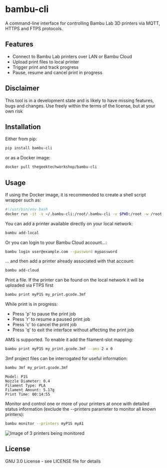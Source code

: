 # bambu-cli

A command-line interface for controlling Bambu Lab 3D printers via MQTT, HTTPS and FTPS protocols.

## Features

- Connect to Bambu Lab printers over LAN or Bambu Cloud
- Upload print files to local printer
- Trigger print and track progress
- Pause, resume and cancel print in progress

## Disclaimer

This tool is in a development state and is likely to have missing features, bugs and changes. Use freely within the terms of the license, but at your own risk

## Installation

Either from pip:
```bash
pip install bambu-cli
```

or as a Docker image:
```bash
docker pull thegeektechworkshop/bambu-cli 
```

## Usage

If using the Docker image, it is recommended to create a shell script wrapper such as:
```bash
#!/usr/bin/env bash
docker run -it -v ~/.bambu-cli:/root/.bambu-cli -v $PWD:/root -w /root thegeektechworkshop/bambu-cli $@
```

You can add a printer available directly on your local network: 
```bash
bambu add-local 
```

Or you can login to your Bambu Cloud account...:
```bash
bambu login user@example.com --password mypassword
```

... and then add a printer already associated with that account:
```bash
bambu add-cloud
```

Print a file. If the printer can be found on the local network it will be uploaded via FTPS first
```bash
bambu print myP1S my_print.gcode.3mf
```

While print is in progress:
 - Press 'p' to pause the print job
 - Press 'r' to resume a paused print job
 - Press 'c' to cancel the print job
 - Press 'q' to exit the interface without affecting the print job

AMS is supported. To enable it add the filament-slot mapping:
```bash
bambu print myP1S my_print.gcode.3mf --ams 2 x 0
```

3mf project files can be interrogated for useful information:
```bash
bambu 3mf my_print.gcode.3mf
```
```
Model: P1S
Nozzle Diameter: 0.4
Filament Type: PLA
Filament Amount: 5.17g
Print Time: 00:14:55
```

Monitor and control one or more of your printers at once with detailed status information (exclude the --printers parameter to monitor all known printers):
```bash
bambu monitor --printers myP1S myA1
```
![Image of 3 printers being monitored](/monitor.png)

## License
GNU 3.0 License - see LICENSE file for details 
